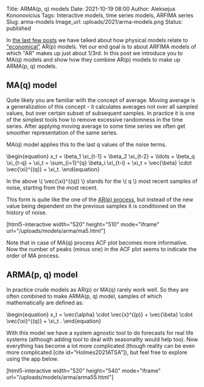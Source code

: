 Title: ARMA(p, q) models
Date: 2021-10-19 08:00
Author: Aleksejus Kononovicius
Tags: Interactive models, time series models, ARFIMA series
Slug: arma-models
Image_url: uploads/2021/arma-models.png
Status: published

In [the last few posts](/tag/arfima-series) we have talked about how
physical models relate to ["economical"](/tag/economics) AR(p) models. Yet
our end goal is to about ARFIMA models of which "AR" makes up just about
1/3rd. In this post we introduce you to MA(q) models and show how they
combine AR(p) models to make up ARMA(p, q) models.
<!--more-->

## MA(q) model

Quite likely you are familiar with the concept of average. Moving average is
a generalization of this concept - it calculates averages not over all
sampled values, but over certain subset of subsequent samples. In practice
it is one of the simplest tools how to remove excessive randomness in the
time series. After applying moving average to some time series we often get
smoother representation of the same series.

MA(q) model applies this to the last q values of the noise terms.

\begin{equation}
    x\_t = \beta\_1 \xi\_{t-1} + \beta\_2 \xi\_{t-2} + \ldots
           + \beta\_q \xi\_{t-q} + \xi\_t
         = \sum\_{i=1}^{q} \beta\_i \xi\_{t-i} + \xi\_t
         = \vec{\beta} \cdot \vec{\xi}^{(q)} + \xi\_t.
\end{equation}

In the above \\\( \vec{\xi}^{(q)} \\\) stands for the \\\( q \\\) most
recent samples of noise, starting from the most recent.

This form is quite like the one of the [AR(p)
process]({filename}/articles/2021/pacf-ar-models.md), but instead of the new
value being dependent on the previous samples it is conditioned on the
history of noise.

[html5-interactive width="520" height="510" mode="iframe"
url="/uploads/models/arma/ma5.html"]

Note that in case of MA(q) process ACF plot becomes more informative. Now
the number of peaks (minus one) in the ACF plot seems to indicate the order
of MA process.

## ARMA(p, q) model

In practice crude models as AR(p) or MA(q) rarely work well. So they are
often combined to make ARMA(p, q) model, samples of which mathematically are
defined as:

\begin{equation}
    x\_t = \vec{\alpha} \cdot \vec{x}^{(p)}
         + \vec{\beta} \cdot \vec{\xi}^{(q)} + \xi\_t .
\end{equation}

With this model we have a system agnostic tool to do forecasts for real life
systems (although adding tool to deal with seasonality would help too). Now
everything has become a lot more complicated (though reality can be even
more complicated [cite id="Holmes2021ATSA"]), but feel free to explore using
the app below.

[html5-interactive width="520" height="540" mode="iframe"
url="/uploads/models/arma/arma55.html"]
